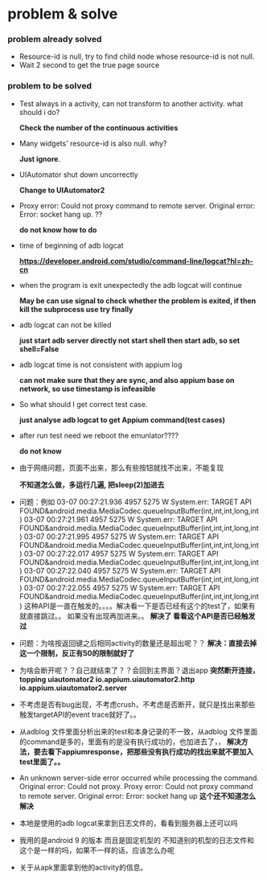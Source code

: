 # problem & solve

### problem already solved
+ Resource-id is null, try to find child node whose resource-id is not null.
+ Wait 2 second to get the true page source

### problem to be solved
+ Test always in a activity, can not transform to another activity. what should i do? 

     **Check the number of the continuous activities**
+ Many widgets' resource-id is also null. why? 

     **Just ignore**.
+ UIAutomator shut down uncorrectly

     **Change to  UIAutomator2**
+ Proxy error: Could not proxy command to remote server. Original error: Error: socket hang up.  ??

     **do not know how to do**
+ time of beginning of adb logcat

    **https://developer.android.com/studio/command-line/logcat?hl=zh-cn**
+ when the program is exit unexpectedly the adb logcat will continue

    **May be can use signal to check whether the problem is exited, if then kill the subprocess use try finally**

+ adb logcat can not be killed

    **just start adb server directly not start shell then start adb, so set shell=False**
    
+ adb logcat time is not consistent with appium log

    **can not make sure that they are sync, and also appium base on network, so use timestamp is infeasible**
    
+ So what should I get correct test case.

    **just analyse adb logcat to get Appium command(test cases)**

+ after run test need we reboot the emunlator????

    **do not know**
    
+ 由于网络问题，页面不出来，那么有些按钮就找不出来，不能复现

    **不知道怎么做，多运行几遍, 把sleep(2)加进去**
    
+ 问题：例如
03-07 00:27:21.936  4957  5275 W System.err: TARGET API FOUND&android.media.MediaCodec.queueInputBuffer(int,int,int,long,int)
03-07 00:27:21.961  4957  5275 W System.err: TARGET API FOUND&android.media.MediaCodec.queueInputBuffer(int,int,int,long,int)
03-07 00:27:21.995  4957  5275 W System.err: TARGET API FOUND&android.media.MediaCodec.queueInputBuffer(int,int,int,long,int)
03-07 00:27:22.017  4957  5275 W System.err: TARGET API FOUND&android.media.MediaCodec.queueInputBuffer(int,int,int,long,int)
03-07 00:27:22.040  4957  5275 W System.err: TARGET API FOUND&android.media.MediaCodec.queueInputBuffer(int,int,int,long,int)
03-07 00:27:22.055  4957  5275 W System.err: TARGET API FOUND&android.media.MediaCodec.queueInputBuffer(int,int,int,long,int)
这种API是一直在触发的。。。。解决看一下是否已经有这个的test了，如果有就直接跳过。。
如果没有出现再加进来。。
  **解决了 看看这个API是否已经触发过**

+ 问题：为啥按返回键之后相同activity的数量还是超出呢？？
  **解决：直接去掉这一个限制，反正有50的限制就好了**

+ 为啥会断开呢？？自己就结束了？？会回到主界面？退出app
    **突然断开连接，topping uiautomator2 io.appium.uiautomator2.http io.appium.uiautomator2.server**
    
+ 不考虑是否有bug出现，不考虑crush，不考虑是否断开，就只是找出来那些触发targetAPI的event trace就好了。。


+ 从adblog 文件里面分析出来的test和本身记录的不一致，从adblog 文件里面的command是多的，里面有的是没有执行成功的，也加进去了，，
 **解决方法，要去看下appiumresponse，把那些没有执行成功的找出来就不要加入test里面了。。**
 
+ An unknown server-side error occurred while processing the command. Original error: Could not proxy. Proxy error: Could not proxy command to remote server. Original error: Error: socket hang up
 **这个还不知道怎么解决**
 
+ 本地是使用的adb logcat来拿到日志文件的，看看到服务器上还可以吗
+ 我用的是android 9 的版本 而且是固定机型的 不知道别的机型的日志文件和这个是一样的吗，如果不一样的话，应该怎么办呢
+ 关于从apk里面拿到他的activity的信息。